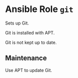 # Ansible Role `git`

Sets up Git.

Git is installed with APT.

Git is not kept up to date.

## Maintenance

Use APT to update Git.

